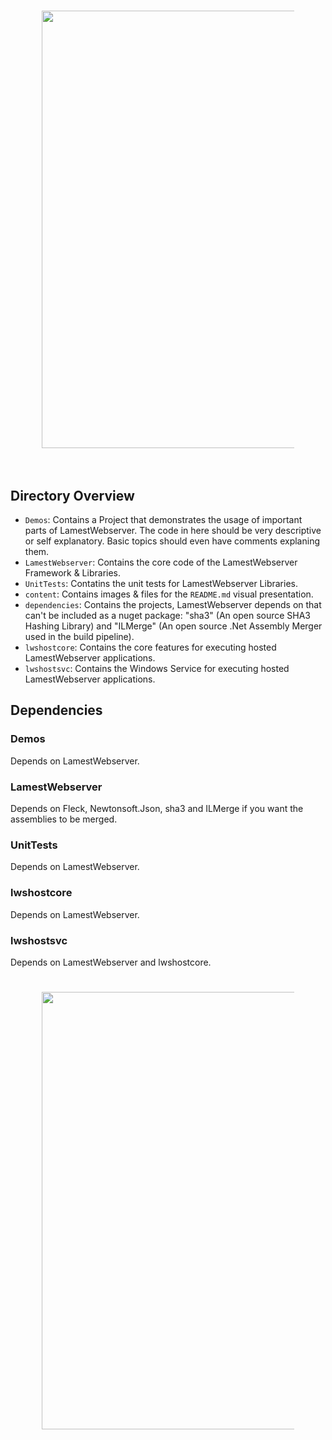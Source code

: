 <h1 align="center">
  <img src="https://raw.githubusercontent.com/rainerzufalldererste/LamestWebserver/master/LamestWebserver/content/lwsbubbles2.png" style="width: 700px; max-width: 80%">
  <br><br>
</h1>

## Directory Overview

* `Demos`: Contains a Project that demonstrates the usage of important parts of LamestWebserver. The code in here should be very descriptive or self explanatory. Basic topics should even have comments explaning them.
* `LamestWebserver`: Contains the core code of the LamestWebserver Framework & Libraries.
* `UnitTests`: Contatins the unit tests for LamestWebserver Libraries.
* `content`: Contains images & files for the `README.md` visual presentation.
* `dependencies`: Contains the projects, LamestWebserver depends on that can't be included as a nuget package: "sha3" (An open source SHA3 Hashing Library) and "ILMerge" (An open source .Net Assembly Merger used in the build pipeline).
* `lwshostcore`: Contains the core features for executing hosted LamestWebserver applications.
* `lwshostsvc`: Contains the Windows Service for executing hosted LamestWebserver applications.


## Dependencies

### Demos
Depends on LamestWebserver.

### LamestWebserver
Depends on Fleck, Newtonsoft.Json, sha3 and ILMerge if you want the assemblies to be merged.

### UnitTests
Depends on LamestWebserver.

### lwshostcore
Depends on LamestWebserver.

### lwshostsvc
Depends on LamestWebserver and lwshostcore.

<h1 align="center">
  <img src="https://raw.githubusercontent.com/rainerzufalldererste/LamestWebserver/master/LamestWebserver/content/lwsbubbles.png" style="width: 700px; max-width: 80%">
</h1>
